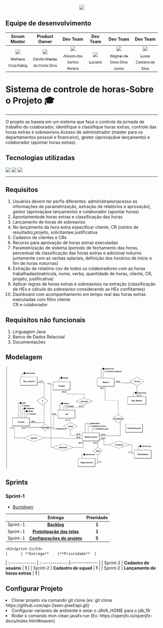 
<p align="center"> <img src="https://github.com/4l1son/teste/blob/main/pixil-frame-0%20(1).png" width=320>
</p>
    <h2>Equipe de desenvolvimento</h2>
    
| **Scrum Master**        | **Product Owner**    |**Dev Team**        | **Dev Team**    | **Dev Team**        |**Dev Team**    |
| :-------------: | :-------------: |:-------------: | :-------------: |:-------------: | :-------------: |
| [<img src="https://avatars.githubusercontent.com/u/61194755?v=4" width=115><br><sub>Matheus Cruz Fiebig</sub>](https://github.com/matheus-fiebig)   | [<img src="https://avatars.githubusercontent.com/u/111617208?v=4" width=115><br><sub>Danillo Wesley da Costa Silva</sub>](https://github.com/zZzidanillo)  | [<img src="https://avatars.githubusercontent.com/u/111581261?v=4"  width=115><br><sub>Alisson dos Santos Pereira</sub>](https://github.com/4l1son) | [<img src="https://avatars.githubusercontent.com/u/102562662?v=4" width=115><br><sub>Luciano</sub>](https://github.com/lucianonps) | [<img src="https://avatars.githubusercontent.com/u/111614619?v=4" width=115><br><sub>Wagner de Deus Silva Junior</sub>](https://github.com/wdeus) | [<img src="https://avatars.githubusercontent.com/u/99774131?v=4" width=115><br><sub>Lucas Caetano da Silva</sub>](https://github.com/L0uks)

  <h1  >Sistema de controle de horas-Sobre o Projeto 🎓</h1>
 <hr>
<p align="left">O projeto se baseia em um sistema que faça o controle da jornada de trabalho do colaborador, identifique e classifique horas extras, controle das horas extras e sobreavisos.Acesso de administrador (master para os departamentos pessoal e financeiro), gestor (aprovaçãoe lançamento) e colaborador (apontar horas extras).</p>

<h2>Tecnologias utilizadas</h2>
<div style="display: inline_block">
<img align="center" src="https://cdn.jsdelivr.net/gh/devicons/devicon/icons/mysql/mysql-plain-wordmark.svg" width=100>

<img align="center" src="https://cdn.jsdelivr.net/gh/devicons/devicon/icons/java/java-original-wordmark.svg" width=100 />

<img align="center" src="https://cdn.jsdelivr.net/gh/devicons/devicon/icons/css3/css3-plain-wordmark.svg" width=100 />
          

</div>


<hr>
<h2>Requisitos</h2>
<ol><li>Usuários devem ter perfis diferentes: administrador(acesso as informações de parametrização, extração de relatórios e aprovação), gestor (aprovaçãoe lançamento) e colaborador (apontar horas)</li>
  <li>Apontamentode horas extras e classificação das horas</li>
  <li>Lançamento de horas de sobreaviso</li>
  <li>No lançamento da hora extra especificar cliente, CR (centro de resultado),projeto, solicitantee justificativa</li>
  <li>Cadastro de clientes e CRs</li>
  <li>Recurso para aprovação de horas extras executadas</li>
  <li>Parametrização de sistema (período de fechamento das horas, percentual de classificação das horas extras e adicional noturno juntamente com as verbas salariais, definição dos horários de início e fim de horas noturnas)</li>
  <li>Extração de relatório csv de todos os colaboradores com as horas trabalhadas(matrícula, nome, verba, quantidade de horas, cliente, CR, projeto, justificativa)
  <li>Aplicar regras de horas extras e sobreavisos na extração (classificação de HEs e cálculo do sobreaviso considerando as HEs conflitantes)</li>
  <li>Dashboard com acompanhamento em tempo real das horas extras executadas com filtro cliente</li>
CR e colaborador
</li>
  </ol>
    <h2>Requisitos não funcionais</h2>
    <ol>
      <li>Linguagem Java</li>
      <li>Banco de Dados Relacioal</li>
      <li>Documentações</li>
    </ol>
   
   <h2>Modelagem</h2>
   <img src="https://github.com/api-2sem-pixel/api/blob/master/assets/ModelagemApi.png">
   
   <h2>Sprints</h2>
   <h3>Sprint-1</h3>
    <ul> 
        <li><a href="https://github.com/api-2sem-pixel/api/blob/master/assets/burndown_sp1.png"> Burndown </a></li>
    </ul>
    
|      | **Entrega**    |**Prioridade**  |   
| :-------------: | :-------------: |:-------------: | 
|   Sprint-1    |      **<a href="https://github.com/api-2sem-pixel/api/blob/master/assets/backlog-api.pdf"  rel="noopener noreferrer">Backlog</a>**           |   **1**              |
|   Sprint-1    |      **<a href="https://www.figma.com/file/hx3r91rIMQuKtc1SqZCcA1/Untitled?node-id=0-1&t=tqA1mjN1BqEtjECe-0" target="_blank" >Prototipação das telas</a>** | **1** |
|   Sprint-1    |      **<a href="https://github.com/api-2sem-pixel/api" target="_blank">Configurações do projeto</a>** | **5** |
   </ul>
   
    <h3>Sprint-2</h3>
    |      | **Entrega**    |**Prioridade**  |   
| :-------------: | :-------------: |:-------------: | 
|   Sprint-2    |      **Cadastro de usuário**           |   **1**              |
|   Sprint-2    |      **Cadastro de squad** | **1** |
|   Sprint-2    |      **Lançamento de horas extras** | **1** |
   </ul>
   
   <h2>Configurar Projeto</h2>
<div style="display: inline_block">

    
  <li>Clonar projeto via comando git clone (ex: git clone https://github.com/api-2sem-pixel/api.git) </li>
  <li>Configurar variaveis de ambiente e setar o JAVA_HOME para o jdk_19 </li>
  <li>Rodar o comando mvn clean javafx:run (Ex: https://openjfx.io/openjfx-docs/index.html#maven)</li>
</div>


